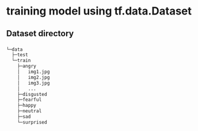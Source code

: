 # training model using tf.data.Dataset

## Dataset directory
### 
```sh
└─data
  ├─test
  └─train
    ├─angry
    │   img1.jpg
    │   img2.jpg
    │   img3.jpg
    │   ...
    ├─disgusted
    ├─fearful
    ├─happy
    ├─neutral
    ├─sad
    └─surprised          
```
